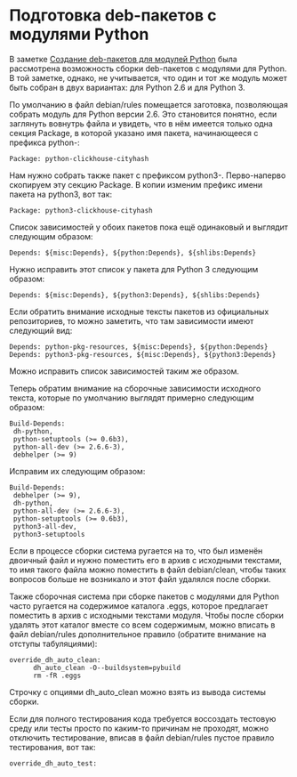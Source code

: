 Подготовка deb-пакетов с модулями Python
========================================

В заметке [Создание deb-пакетов для модулей Python](https://vladimir-stupin.blogspot.com/2013/10/deb-python.html) была рассмотрена возможность сборки deb-пакетов с модулями для Python. В той заметке, однако, не учитывается, что один и тот же модуль может быть собран в двух вариантах: для Python 2.6 и для Python 3.

По умолчанию в файл debian/rules помещается заготовка, позволяющая собрать модуль для Python версии 2.6. Это становится понятно, если заглянуть вовнутрь файла и увидеть, что в нём имеется только одна секция Package, в которой указано имя пакета, начинающееся с префикса python-:

    Package: python-clickhouse-cityhash

Нам нужно собрать также пакет с префиксом python3-. Перво-наперво скопируем эту секцию Package. В копии изменим префикс имени пакета на python3, вот так:

    Package: python3-clickhouse-cityhash

Список зависимостей у обоих пакетов пока ещё одинаковый и выглядит следующим образом:

    Depends: ${misc:Depends}, ${python:Depends}, ${shlibs:Depends}

Нужно исправить этот список у пакета для Python 3 следующим образом:

    Depends: ${misc:Depends}, ${python3:Depends}, ${shlibs:Depends}

Если обратить внимание исходные тексты пакетов из официальных репозиториев, то можно заметить, что там зависимости имеют следующий вид:

    Depends: python-pkg-resources, ${misc:Depends}, ${python:Depends}
    Depends: python3-pkg-resources, ${misc:Depends}, ${python3:Depends}

Можно исправить список зависимостей таким же образом.

Теперь обратим внимание на сборочные зависимости исходного текста, которые по умолчанию выглядят примерно следующим образом:

    Build-Depends:
     dh-python,
     python-setuptools (>= 0.6b3),
     python-all-dev (>= 2.6.6-3),
     debhelper (>= 9)

Исправим их следующим образом:

    Build-Depends:
     debhelper (>= 9),
     dh-python,
     python-all-dev (>= 2.6.6-3),
     python-setuptools (>= 0.6b3),
     python3-all-dev,
     python3-setuptools

Если в процессе сборки система ругается на то, что был изменён двоичный файл и нужно поместить его в архив с исходными текстами, то имя такого файла можно поместить в файл debian/clean, чтобы таких вопросов больше не возникало и этот файл удалялся после сборки.

Также сборочная система при сборке пакетов с модулями для Python часто ругается на содержимое каталога .eggs, которое предлагает поместить в архив с исходными текстами модуля. Чтобы после сборки удалять этот каталог вместе со всем содержимым, можно вписать в файл debian/rules дополнительное правило (обратите внимание на отступы табуляциями):

    override_dh_auto_clean:
          dh_auto_clean -O--buildsystem=pybuild
          rm -fR .eggs

Строчку с опциями dh_auto_clean можно взять из вывода системы сборки.

Если для полного тестирования кода требуется воссоздать тестовую среду или тесты просто по каким-то причинам не проходят, можно отключить тестирование, вписав в файл debian/rules пустое правило тестирования, вот так:

    override_dh_auto_test:
